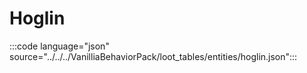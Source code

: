 # Hoglin

:::code language="json" source="../../../VanilliaBehaviorPack/loot_tables/entities/hoglin.json":::